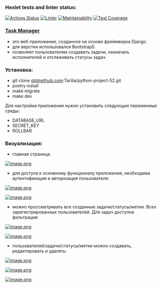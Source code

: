 ### Hexlet tests and linter status:
[![Actions Status](https://github.com/Tarilia/python-project-52/actions/workflows/hexlet-check.yml/badge.svg)](https://github.com/Tarilia/python-project-52/actions)
[![Linter](https://github.com/Tarilia/python-project-52/actions/workflows/test.yml/badge.svg)](https://github.com/Tarilia/python-project-52/actions/workflows/test.yml)
[![Maintainability](https://api.codeclimate.com/v1/badges/1a522ed94badc1ed0777/maintainability)](https://codeclimate.com/github/Tarilia/python-project-52/maintainability)
[![Test Coverage](https://api.codeclimate.com/v1/badges/1a522ed94badc1ed0777/test_coverage)](https://codeclimate.com/github/Tarilia/python-project-52/test_coverage)

### [Task Manager](https://task-manager-bkxd.onrender.com)

 - это веб-приложение, созданное на основе фреймворка Django.
 - для верстки использовался Bootstrap5.
 - позволяет пользователям создавать задачи, назначать исполнителей и отслеживать статусы задач.

### Установка:

 - git clone git@github.com:Tarilia/python-project-52.git
 - poetry install
 - make migrate
 - make dev

 Для настройки приложения нужно установить следующие переменные среды:

 - DATABASE_URL
 - SECRET_KEY
 - ROLLBAR


### Визуализация:

 - главная страница:

[![image.png](https://i.postimg.cc/TwXhhrsj/image.png)](https://postimg.cc/2q2CKBr3)

 - для доступа к основному функционалу приложения, необходима аутентификация и авторизация пользователя:

[![image.png](https://i.postimg.cc/TYP1y2ts/image.png)](https://postimg.cc/Jt9Mv8V3)

[![image.png](https://i.postimg.cc/wBN76WwT/image.png)](https://postimg.cc/NyggDxhW)

 - можно проссматривать все созданные задачи/статусы/метки. Всех зарегистрированных пользователей. Для задач доступна фильтрация:

[![image.png](https://i.postimg.cc/c45HfqjL/image.png)](https://postimg.cc/KRBxyWx6)

[![image.png](https://i.postimg.cc/NFsMkQB5/image.png)](https://postimg.cc/phSR2b9H)

 - пользователей/задачи/статусы/метки можно создавать, редактировать и удалять:

[![image.png](https://i.postimg.cc/yxLNf28n/image.png)](https://postimg.cc/n9QZrR7Q)

[![image.png](https://i.postimg.cc/tTtJ6s0K/image.png)](https://postimg.cc/HcnTDskz)

[![image.png](https://i.postimg.cc/3r1WJ0Fp/image.png)](https://postimg.cc/dD7J51Xt)
